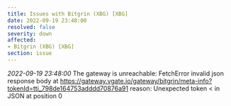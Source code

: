 ```yaml
---
title: Issues with Bitgrin (XBG) [XBG]
date: 2022-09-19 23:48:00
resolved: false
severity: down
affected:
- Bitgrin (XBG) [XBG]
section: issue
---
```


*2022-09-19 23:48:00* The gateway is unreachable: FetchError invalid json response body at https://gateway.vgate.io/gateway/bitgrin/meta-info?tokenId=tti_798de164753adddd70876a91 reason: Unexpected token < in JSON at position 0